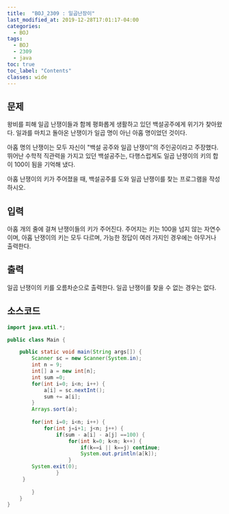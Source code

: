 ```yaml
---
title:  "BOJ_2309 : 일곱난장이"
last_modified_at: 2019-12-28T17:01:17-04:00
categories: 
  - BOJ
tags:
  - BOJ
  - 2309
  - java
toc: true
toc_label: "Contents"
classes: wide
---
```



## 문제

왕비를 피해 일곱 난쟁이들과 함께 평화롭게 생활하고 있던 백설공주에게 위기가 찾아왔다. 일과를 마치고 돌아온 난쟁이가 일곱 명이 아닌 아홉 명이었던 것이다.

아홉 명의 난쟁이는 모두 자신이 "백설 공주와 일곱 난쟁이"의 주인공이라고 주장했다. 뛰어난 수학적 직관력을 가지고 있던 백설공주는, 다행스럽게도 일곱 난쟁이의 키의 합이 100이 됨을 기억해 냈다.

아홉 난쟁이의 키가 주어졌을 때, 백설공주를 도와 일곱 난쟁이를 찾는 프로그램을 작성하시오.

## 입력

아홉 개의 줄에 걸쳐 난쟁이들의 키가 주어진다. 주어지는 키는 100을 넘지 않는 자연수이며, 아홉 난쟁이의 키는 모두 다르며, 가능한 정답이 여러 가지인 경우에는 아무거나 출력한다.

## 출력

일곱 난쟁이의 키를 오름차순으로 출력한다. 일곱 난쟁이를 찾을 수 없는 경우는 없다.

## 소스코드

```java
import java.util.*;

public class Main {

	public static void main(String args[]) {
		Scanner sc = new Scanner(System.in);
		int n = 9;
		int[] a = new int[n];
		int sum =0;
		for(int i=0; i<n; i++) {
			a[i] = sc.nextInt();
			sum += a[i];
		}
		Arrays.sort(a);
		
		for(int i=0; i<n; i++) {
			for(int j=i+1; j<n; j++) {
				if(sum - a[i] - a[j] ==100) {
					for(int k=0; k<n; k++) {
						if(k==i || k==j) continue;
						System.out.println(a[k]);
					}
        System.exit(0);
				}
     }
	
		}		
	}
}

```



